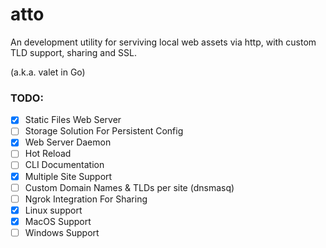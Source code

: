 # atto

An development utility for serviving local web assets via http, with custom TLD support, sharing and SSL.

(a.k.a. valet in Go)

### TODO:
- [X] Static Files Web Server
- [ ] Storage Solution For Persistent Config
- [X] Web Server Daemon
- [ ] Hot Reload
- [ ] CLI Documentation
- [X] Multiple Site Support
- [ ] Custom Domain Names & TLDs per site (dnsmasq)
- [ ] Ngrok Integration For Sharing
- [X] Linux support
- [X] MacOS Support
- [ ] Windows Support
